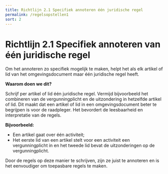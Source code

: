 ```yaml
---
title: Richtlijn 2.1 Specifiek annoteren één juridische regel
permalink: /regelsopstellen1
sort: 2
---
```


# Richtlijn 2.1 Specifiek annoteren van één juridische regel

Om het annoteren zo specifiek mogelijk te maken, helpt het als elk artikel of lid van het omgevingsdocument maar één juridische regel heeft.

**Waarom doen we dit?**
 
Schrijf per artikel of lid één juridische regel. Vermijd bijvoorbeeld het combineren van de vergunningplicht en de uitzondering in hetzelfde artikel of lid. Dit maakt dat een      artikel of lid in een omgevingsdocument beter te begrijpen is voor de raadpleger. Het bevordert de leesbaarheid en interpretatie van de regels.

**Bijvoorbeeld:** 
- Een artikel gaat over één activiteit; 
- Het eerste lid van een artikel stelt voor een activiteit een vergunningplicht in en het tweede lid bevat de uitzonderingen op de vergunningplicht. 

Door de regels op deze manier te schrijven, zijn ze juist te annoteren en is het eenvoudiger om toepasbare regels te maken.


